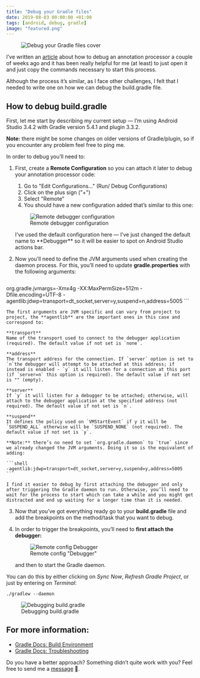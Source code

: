 ```yaml
---
title: "Debug your Gradle files"
date: 2019-08-03 00:00:00 +01:00
tags: [android, debug, gradle]
image: "featured.png"
---
```


<figure>
<img src="/debug-your-gradle-files/featured.png" alt="Debug your Gradle files cover">
</figure>

I’ve written an [article](https://medium.com/@cafonsomota/debug-annotation-processor-in-kotlin-6eb462e965f8) about how to debug an annotation processor a couple of weeks ago and it has been really helpful for me (at least) to just open it and just copy the commands necessary to start this process.

Although the process it’s similar, as I face other challenges, I felt that I needed to write one on how we can debug the build.gradle file.

## How to debug build.gradle

First, let me start by describing my current setup — I’m using Android Studio 3.4.2 with Gradle version 5.4.1 and plugin 3.3.2.

**Note:** there might be some changes on older versions of Gradle/plugin, so if you encounter any problem feel free to ping me.

In order to debug you’ll need to:

1. First, create a **Remote Configuration** so you can attach it later to debug your annotation processor code:
    1. Go to "Edit Configurations…" (Run/ Debug Configurations)
    2. Click on the plus sign ("+")
    3. Select "Remote"
    4. You should have a new configuration added that’s similar to this one:
    <figure>
    <img src="https://cdn-images-1.medium.com/max/2136/0*yYDJjyFebGt_QtXf.png" alt="Remote debugger configuration">
    <figcaption>Remote debugger configuration</figcaption>
    </figure>
    I’ve used the default configuration here — I’ve just changed the default name to **Debugger** so it will be easier to spot on Android Studio actions bar.

2. Now you’ll need to define the JVM arguments used when creating the daemon process. For this, you’ll need to update **gradle.properties** with the following arguments:
    ```shell
org.gradle.jvmargs=-Xmx4g -XX:MaxPermSize=512m -Dfile.encoding=UTF-8 -agentlib:jdwp=transport=dt_socket,server=y,suspend=n,address=5005
    ```
    
    The first arguments are JVM specific and can vary from project to project, the **agentlib** are the important ones in this case and correspond to:
      
    **transport**  
    Name of the transport used to connect to the debugger application (required). The default value if not set is `none`.  

    **address**  
    The transport address for the connection. If `server` option is set to `n`the debugger will attempt to be attached at this address; if instead is enabled - `y` it will listen for a connection at this port (if `server=n` this option is required). The default value if not set is "" (empty).  

    **server**  
    If `y` it will listen for a debugger to be attached; otherwise, will attach to the debugger application at the specified address (not required). The default value if not set is `n`.

    **suspend**  
    It defines the policy used on `VMStartEvent` if y it will be `SUSPEND_ALL` otherwise will be `SUSPEND_NONE` (not required). The default value if not set is `y`.

    **Note:** there’s no need to set `org.gradle.daemon` to `true` since we already changed the JVM arguments. Doing it so is the equivalent of adding:
    
    ```shell
    -agentlib:jdwp=transport=dt_socket,server=y,suspend=y,address=5005
    ```
    
    I find it easier to debug by first attaching the debugger and only after triggering the Gradle daemon to run. Otherwise, you’ll need to wait for the process to start which can take a while and you might get distracted and end up waiting for a longer time than it is needed.

3. Now that you’ve got everything ready go to your **build.gradle** file and add the breakpoints on the method/task that you want to debug.
4. In order to trigger the breakpoints, you’ll need to **first attach the debugger:**
    <figure>
    <img src="https://cdn-images-1.medium.com/max/2154/0*ZC7sALspgQvu0eT3.png" alt="Remote config Debugger">
    <figcaption>Remote config "Debugger"</figcaption>
    </figure>

    and then to start the Gradle daemon.


You can do this by either clicking on *Sync Now*, *Refresh Gradle Project*, or just by entering on *Terminal*:

```shell
./gradlew --daemon
```

<figure>
<img src="https://cdn-images-1.medium.com/max/3780/1*BFkn5yMysmB79teOCez8qQ.png" alt="Debugging build.gradle">
<figcaption>Debugging build.gradle</figcaption>
</figure>


## For more information:

* [Gradle Docs: Build Environment](https://docs.gradle.org/current/userguide/build_environment.html)
* [Gradle Docs: Troubleshooting](https://docs.gradle.org/current/userguide/troubleshooting.html)

Do you have a better approach? Something didn’t quite work with you? Feel free to send me a [message](https://twitter.com/cafonsomota) 🙂.